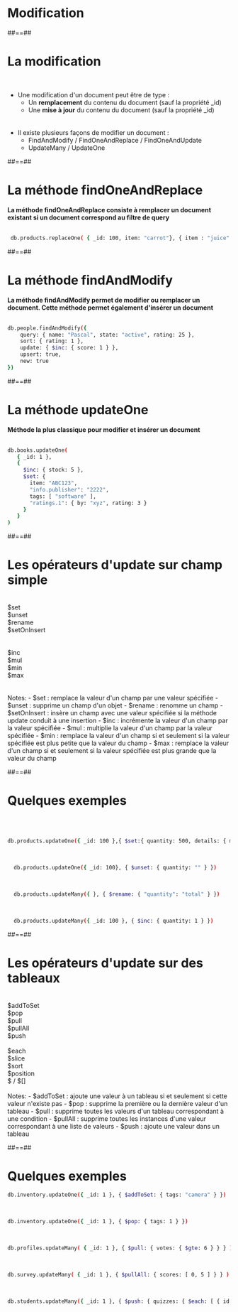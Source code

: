 <!-- .slide: class="transition-bg-sfeir-1 blue"-->
# Modification

##==##

<!-- .slide-->
# La modification
<br>

- Une modification d'un document peut être de type :
    - Un <b>remplacement</b> du contenu du document (sauf la propriété _id)
    - Une <b>mise à jour</b> du contenu du document (sauf la propriété _id)<br><br><br>
- Il existe plusieurs façons de modifier un document :
    - FindAndModify / FindOneAndReplace / FindOneAndUpdate
    - UpdateMany / UpdateOne

##==##

<!-- .slide: class="with-code inconsolata"-->
# La méthode findOneAndReplace

<b>La méthode findOneAndReplace consiste à remplacer un document existant si un document correspond au filtre de query</b>
<br/><br/>

```bash
 db.products.replaceOne( { _id: 100, item: "carrot"}, { item : "juice" } )
```
<!-- .element: class="big-code"-->


##==##

<!-- .slide: class="with-code inconsolata"-->
# La méthode findAndModify
<b>La méthode findAndModify permet de modifier ou remplacer un document. Cette méthode permet également d'insérer un document</b>
<br/><br/>

```bash
db.people.findAndModify({
    query: { name: "Pascal", state: "active", rating: 25 },
    sort: { rating: 1 },
    update: { $inc: { score: 1 } },
    upsert: true,
    new: true
})
```
<!-- .element: class="big-code"-->

##==##

<!-- .slide: class="with-code inconsolata"-->
# La méthode updateOne
<b>Méthode la plus classique pour modifier et insérer un document</b>
<br/><br/>
```bash
db.books.updateOne(
   { _id: 1 },
   {
     $inc: { stock: 5 },
     $set: {
       item: "ABC123",
       "info.publisher": "2222",
       tags: [ "software" ],
       "ratings.1": { by: "xyz", rating: 3 }
     }
   }
)
```
<!-- .element: class="medium-code" -->

##==##

<!-- .slide-->
# Les opérateurs d'update sur champ simple
<br>
<div class="flex-row">
  <div class="circle bold">$set</div>
  <div class="circle bold">$unset</div>
  <div class="circle bold">$rename</div>
  <div class="circle bold">$setOnInsert</div>
</div>
<br><br>
<div class="flex-row">
  <div class="circle bold">$inc</div>
  <div class="circle bold">$mul</div>
  <div class="circle bold">$min</div>
  <div class="circle bold">$max</div>
</div>
<br><br>
Notes:
- $set : remplace la valeur d'un champ par une valeur spécifiée
- $unset : supprime un champ d'un objet
- $rename : renomme un champ
- $setOnInsert : insère un champ avec une valeur spécifiée si la méthode update conduit à une insertion
- $inc : incrémente la valeur d'un champ par la valeur spécifiée
- $mul : multiplie la valeur d'un champ par la valeur spécifiée
- $min : remplace la valeur d'un champ si et seulement si la valeur spécifiée est plus petite que la valeur du champ
- $max : remplace la valeur d'un champ si et seulement si la valeur spécifiée est plus grande que la valeur du champ

##==##

<!-- .slide: class="with-code inconsolata"-->
# Quelques exemples
<br><br>

```bash
db.products.updateOne({ _id: 100 },{ $set:{ quantity: 500, details: { model: "14Q3", make: "xyz" }, tags: ["coats", "outerwear", "clothing" ] } })
```
<!-- .element: class="big-code" -->
<br>

```bash
  db.products.updateOne({ _id: 100}, { $unset: { quantity: "" } })
```
<!-- .element: class="big-code" -->
<br>

```bash
  db.products.updateMany({ }, { $rename: { "quantity": "total" } })
```
<!-- .element: class="big-code" -->
<br>

```bash
  db.products.updateMany({ _id: 100 }, { $inc: { quantity: 1 } })
```
<!-- .element: class="big-code" -->

##==##
<!-- .slide-->
# Les opérateurs d'update sur des tableaux
<br>
<div class="flex-row">
  <div class="circle bold">$addToSet</div>
  <div class="circle bold">$pop</div>
  <div class="circle bold">$pull</div>
  <div class="circle bold">$pullAll</div>
  <div class="circle bold">$push</div>
</div>
<br>
<div class="flex-row">
  <div class="circle bold">$each</div>
  <div class="circle bold">$slice</div>
  <div class="circle bold">$sort</div>
  <div class="circle bold">$position</div>
  <div class="circle bold">$ / $[]</div>
</div>
<br>
Notes:
- $addToSet : ajoute une valeur à un tableau si et seulement si cette valeur n'existe pas
- $pop : supprime la première ou la dernière valeur d'un tableau
- $pull : supprime toutes les valeurs d'un tableau correspondant à une condition
- $pullAll : supprime toutes les instances d'une valeur correspondant à une liste de valeurs
- $push : ajoute une valeur dans un tableau

##==##

<!-- .slide: class="with-code inconsolata"-->
# Quelques exemples

```bash
db.inventory.updateOne({ _id: 1 }, { $addToSet: { tags: "camera" } })
```
<!-- .element: class="big-code" -->
<br>

```bash
db.inventory.updateOne({ _id: 1 }, { $pop: { tags: 1 } })
```
<!-- .element: class="big-code" -->
<br>

```bash
db.profiles.updateMany( { _id: 1 }, { $pull: { votes: { $gte: 6 } } } )
```
<!-- .element: class="big-code" -->
<br>

```bash
db.survey.updateMany( { _id: 1 }, { $pullAll: { scores: [ 0, 5 ] } } )
```
<!-- .element: class="big-code" -->
<br>

```bash
db.students.updateMany({ _id: 1 }, { $push: { quizzes: { $each: [ { id: 3, score: 8 }, { id: 4, score: 7 }, { id: 5, score: 6 } ], $sort: { score: 1 } } } })
```
<!-- .element: class="big-code" -->
